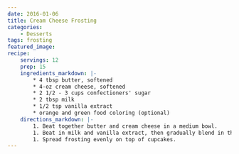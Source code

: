 ```yaml
---
date: 2016-01-06
title: Cream Cheese Frosting
categories:
    - Desserts
tags: frosting
featured_image: 
recipe:
    servings: 12
    prep: 15
    ingredients_markdown: |-
        * 4 tbsp butter, softened
        * 4-oz cream cheese, softened
        * 2 1/2 - 3 cups confectioners' sugar
        * 2 tbsp milk
        * 1/2 tsp vanilla extract
        * orange and green food coloring (optional)
    directions_markdown: |-
        1. Beat together butter and cream cheese in a medium bowl.
        1. Beat in milk and vanilla extract, then gradually blend in the confectioners' sugar until frosting is thick and creamy.
        1. Spread frosting evenly on top of cupcakes.
---
```

